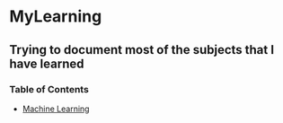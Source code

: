 # MyLearning

## Trying to document most of the subjects that I have learned

### Table of Contents

* [Machine Learning](Machine_Learning)
